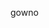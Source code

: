 gowno
<!---

CukierPatro/CukierPatro is a ✨ special ✨ repository because its `README.md` (this file) appears on your GitHub profile.
You can click the Preview link to take a look at your changes.
--->
